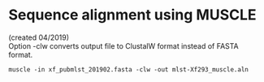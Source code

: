 # Sequence alignment using MUSCLE
(created 04/2019)  
Option -clw converts output file to ClustalW format instead of FASTA format.
```
muscle -in xf_pubmlst_201902.fasta -clw -out mlst-Xf293_muscle.aln 

```
